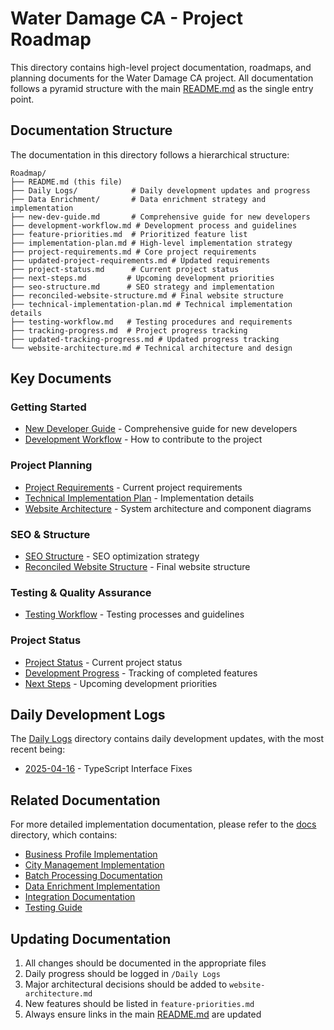 # Water Damage CA - Project Roadmap

This directory contains high-level project documentation, roadmaps, and planning documents for the Water Damage CA project. All documentation follows a pyramid structure with the main [README.md](../../README.md) as the single entry point.

## Documentation Structure

The documentation in this directory follows a hierarchical structure:

```
Roadmap/
├── README.md (this file)
├── Daily Logs/            # Daily development updates and progress
├── Data Enrichment/       # Data enrichment strategy and implementation
├── new-dev-guide.md       # Comprehensive guide for new developers
├── development-workflow.md # Development process and guidelines
├── feature-priorities.md  # Prioritized feature list
├── implementation-plan.md # High-level implementation strategy
├── project-requirements.md # Core project requirements
├── updated-project-requirements.md # Updated requirements
├── project-status.md      # Current project status
├── next-steps.md         # Upcoming development priorities
├── seo-structure.md      # SEO strategy and implementation
├── reconciled-website-structure.md # Final website structure
├── technical-implementation-plan.md # Technical implementation details
├── testing-workflow.md   # Testing procedures and requirements
├── tracking-progress.md  # Project progress tracking
├── updated-tracking-progress.md # Updated progress tracking
└── website-architecture.md # Technical architecture and design
```

## Key Documents

### Getting Started

- [New Developer Guide](./new-dev-guide.md) - Comprehensive guide for new developers
- [Development Workflow](./development-workflow.md) - How to contribute to the project

### Project Planning

- [Project Requirements](./updated-project-requirements.md) - Current project requirements
- [Technical Implementation Plan](./technical-implementation-plan.md) - Implementation details
- [Website Architecture](./website-architecture.md) - System architecture and component diagrams

### SEO & Structure

- [SEO Structure](./seo-structure.md) - SEO optimization strategy
- [Reconciled Website Structure](./reconciled-website-structure.md) - Final website structure

### Testing & Quality Assurance

- [Testing Workflow](./testing-workflow.md) - Testing processes and guidelines

### Project Status

- [Project Status](./project-status.md) - Current project status
- [Development Progress](./updated-tracking-progress.md) - Tracking of completed features
- [Next Steps](./next-steps.md) - Upcoming development priorities

## Daily Development Logs

The [Daily Logs](./Daily%20Logs/) directory contains daily development updates, with the most recent being:

- [2025-04-16](./Daily%20Logs/2025-04-16.md) - TypeScript Interface Fixes

## Related Documentation

For more detailed implementation documentation, please refer to the [docs](../docs/) directory, which contains:

- [Business Profile Implementation](../docs/business-profile-implementation.md)
- [City Management Implementation](../docs/city-management-implementation.md)
- [Batch Processing Documentation](../docs/batch-processing.md)
- [Data Enrichment Implementation](../docs/enriched-data-implementation.md)
- [Integration Documentation](../docs/supabase-mcp-integration.md)
- [Testing Guide](../docs/testing-guide.md)

## Updating Documentation

1. All changes should be documented in the appropriate files
2. Daily progress should be logged in `/Daily Logs`
3. Major architectural decisions should be added to `website-architecture.md`
4. New features should be listed in `feature-priorities.md`
5. Always ensure links in the main [README.md](../../README.md) are updated
